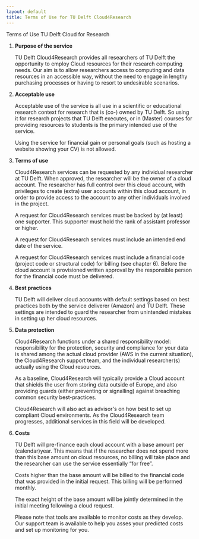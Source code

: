 ```yaml
---
layout: default
title: Terms of Use for TU Delft Cloud4Research
---
```

Terms of Use TU Delft Cloud for Research

1.	**Purpose of the service**

    TU Delft Cloud4Research provides all researchers of TU Delft the opportunity to employ Cloud resources for their research computing needs. Our aim is to allow researchers access to computing and data resources in an accessible way, without the need to engage in lengthy purchasing processes or having to resort to undesirable scenarios.

2.	**Acceptable use**

    Acceptable use of the service is all use in a scientific or educational research context for research that is (co-) owned by TU Delft. So using it for research projects that TU Delft executes, or in (Master) courses for providing resources to students is the primary intended use of the service.

    Using the service for financial gain or personal goals (such as hosting a website showing your CV) is not allowed.

3.	**Terms of use**

    Cloud4Research services can be requested by any individual researcher at TU Delft. When approved, the researcher will be the owner of a cloud account. The researcher has full control over this cloud account, with privileges to create (extra) user accounts within this cloud account, in order to provide access to the account to any other individuals involved in the project.

    A request for Cloud4Research services must be backed by (at least) one supporter. This supporter must hold the rank of assistant professor or higher.

    A request for Cloud4Research services must include an intended end date of the service.

    A request for Cloud4Research services must include a financial code (project code or structural code) for billing (see chapter 6). Before the cloud account is provisioned written approval by the responsible person for the financial code must be delivered.

4.	**Best practices**

    TU Delft will deliver cloud accounts with default settings based on best practices both by the service deliverer (Amazon) and TU Delft. These settings are intended to guard the researcher from unintended mistakes in setting up her cloud resources. 

5.	**Data protection**

    Cloud4Research functions under a shared responsibility model: responsibility for the protection, security and compliance for your data is shared among the actual cloud provider (AWS in the current situation), the Cloud4Research support team, and the individual researcher(s) actually using the Cloud resources.

    As a baseline, Cloud4Research will typically provide a Cloud account that shields the user from storing data outside of Europe, and also providing guards (either preventing or signalling) against breaching common security best-practices.

    Cloud4Research will also act as advisor's on how best to set up compliant Cloud environments. As the Cloud4Research team progresses, additional services in this field will be developed.

6.	**Costs**

    TU Delft will pre-finance each cloud account with a base amount per (calendar)year. This means that if the researcher does not spend more than this base amount on cloud resources, no billing will take place and the researcher can use the service essentially “for free”.

    Costs higher than the base amount will be billed to the financial code that was provided in the initial request. This billing will be performed monthly.

    The exact height of the base amount will be jointly determined in the initial meeting following a cloud request.

    Please note that tools are available to monitor costs as they develop. Our support team is available to help you asses your predicted costs and set up monitoring for you.
